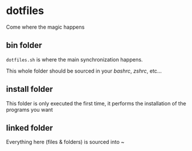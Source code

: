 dotfiles
========
Come where the magic happens

bin folder
----------
`dotfiles.sh` is where the main synchronization happens.

This whole folder should be sourced in your *bashrc*, *zshrc*, etc...

install folder
--------------
This folder is only executed the first time, it performs the installation of 
the programs you want

linked folder
-------------
Everything here (files & folders) is sourced into ~
